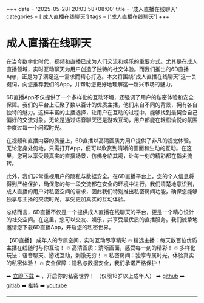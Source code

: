 +++
date = '2025-05-28T20:03:58+08:00'
title = '成人直播在线聊天'
categories = ['成人直播在线聊天']
tags = ['成人直播在线聊天']
+++

# 成人直播在线聊天

在当今数字化时代，视频和直播已成为人们交流和娱乐的重要方式。尤其是在成人直播领域，实时互动聊天为用户创造了独特的社交体验。而我们推出的6D直播App，正是为了满足这一需求而精心打造。本文将围绕“成人直播在线聊天”这一关键词，向您推荐我们的App，并帮助您更好地理解这一新兴市场的魅力。

6D直播App不仅提供了一个多样化的互动环境，还强调了用户的私密体验和安全保障。我们的平台上汇聚了数以百计的优质主播，他们来自不同的背景，拥有各自独特的魅力。这样丰富的主播选择，让用户在互动的过程中，能够找到最契合自己偏好的交流对象。无论是通过语音聊天还是游戏互动，用户都能在轻松愉悦的氛围中度过每一个闲暇时光。

在视频和直播内容的质量上，6D直播以高清画质为用户提供了非凡的视觉体验。无论您身处何地，只需打开App，便可以欣赏到清晰的画面和生动的互动。在这里，您可以享受最真实的直播场景，仿佛身临其境，让每一刻的精彩都在指尖流转。

此外，我们非常重视用户的隐私与数据安全。在6D直播平台上，您的个人信息将得到严格保护，确保您的每一段交流都在安全的环境中进行。我们清楚地意识到，成人直播的用户对私密空间的需求，因此我们特别推出私密房间功能，确保您能够独享与主播的交流时光，享受更加真实的互动体验。

总结而言，6D直播不仅是一个提供成人直播在线聊天的平台，更是一个精心设计的社交空间。在这里，您可以交友、娱乐，并享受最优质的直播服务。我们诚挚地邀请您下载6D直播App，开启您的私密世界。

【6D直播】
成年人的专属空间，实时互动尽享精彩
🔥 精选主播：每天数百位优质主播在线随时与你互动！
🔥 高清画质：清晰画面，感受每一刻的精彩！
🔥 多样化玩法：语音聊天、游戏互动，刺激无穷！
🔥 私密房间：独享专属时光，体验真实的私密体验！
🔥 安全保障：隐私与数据安全，我们承诺严格保护！

➡️ [立即下载](https://down123.s3.ap-east-1.amazonaws.com/down/down.html?channelCode=blog) ⬅️ ，开启你的私密世界！
（仅限18岁以上成年人）
➡️ [github](https://aldult-live.github.io/)
➡️ [gitlab](https://seo-09598d.gitlab.io/)
➡️ [推特](https://x.com/wegame33)
➡️ [youtube](https://www.youtube.com/@6Dlive)

---
